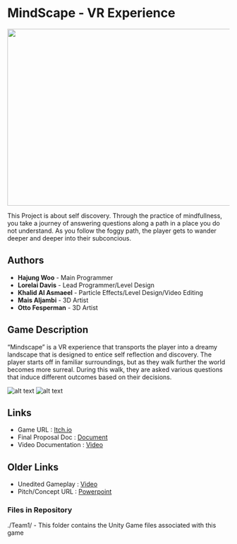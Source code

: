 # MindScape - VR Experience

<img src="https://github.com/Lorelai-anne/Team2/blob/main/Still%20Images/TitleCard.png" width="1200" height="400" />

This Project is about self discovery. Through the practice of mindfullness, you take a journey of answering questions along a path in a place you do not understand. As you follow the foggy path, the player gets to wander deeper and deeper into their subconcious.

## Authors
- **Hajung Woo** - Main Programmer
- **Lorelai Davis** - Lead Programmer/Level Design
- **Khalid Al Asmaeel** - Particle Effects/Level Design/Video Editing
- **Mais Aljambi** - 3D Artist
- **Otto Fesperman** - 3D Artist

## Game Description
“Mindscape” is a VR experience that transports the player into a dreamy landscape that is designed to entice self reflection and discovery. The player starts off in familiar surroundings, but as they walk further the world becomes more surreal. During this walk, they are asked various questions that induce different outcomes based on their decisions.

![alt text](https://github.com/Lorelai-anne/Team2/blob/main/Still%20Images/Gate.png)
![alt text](https://github.com/Lorelai-anne/Team2/blob/main/Still%20Images/Choice.png)

## Links
- Game URL : [Itch.io](https://lorelai-anne.itch.io/mindscape?secret=72ySsfLIpHHvnc1j8ka2Kp9mdHY)
- Final Proposal Doc : [Document](https://docs.google.com/document/d/1LV1aAeXyzmSyOpTEzOoKmIGg1eMcJY5v_U6xpMQTelo/edit?usp=sharing)
- Video Documentation : [Video](https://drive.google.com/file/d/1Es8STvwdh9ebC1jFfnGEMWOr5WIRIslI/view?usp=sharing)
## Older Links
- Unedited Gameplay : [Video](https://youtu.be/kNGHDTfyWoc)
- Pitch/Concept URL : [Powerpoint](https://docs.google.com/presentation/d/1mK9QrMIcvG9l14wTSwkUO5ibIGA96X_jA2mLbKKcAaE/edit?usp=sharing)

### Files in Repository
./Team1/ - This folder contains the Unity Game files associated with this game
